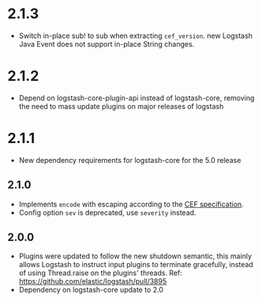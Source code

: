 # 2.1.3
  - Switch in-place sub! to sub when extracting `cef_version`. new Logstash Java Event does not support in-place String changes.
# 2.1.2
  - Depend on logstash-core-plugin-api instead of logstash-core, removing the need to mass update plugins on major releases of logstash
# 2.1.1
  - New dependency requirements for logstash-core for the 5.0 release
## 2.1.0
 - Implements `encode` with escaping according to the [CEF specification](https://protect724.hp.com/docs/DOC-1072).
 - Config option `sev` is deprecated, use `severity` instead.

## 2.0.0
 - Plugins were updated to follow the new shutdown semantic, this mainly allows Logstash to instruct input plugins to terminate gracefully, 
   instead of using Thread.raise on the plugins' threads. Ref: https://github.com/elastic/logstash/pull/3895
 - Dependency on logstash-core update to 2.0


